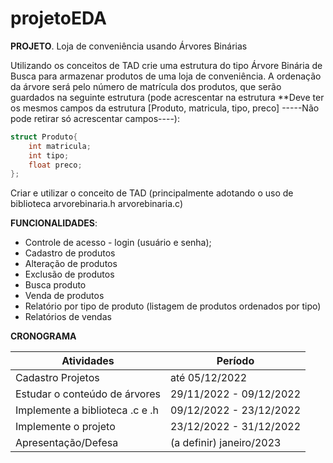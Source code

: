 # projetoEDA

**PROJETO**.  Loja de conveniência usando Árvores Binárias

Utilizando os conceitos de TAD crie uma estrutura do tipo Árvore Binária de Busca para armazenar produtos de uma loja de conveniência. A ordenação da árvore será pelo número de matrícula dos produtos, que serão guardados na seguinte estrutura (pode acrescentar na estrutura **Deve ter os mesmos campos da estrutura  [Produto, matricula, tipo, preco]  -----Não pode retirar só acrescentar campos----):

```c
struct Produto{
    int matricula;
    int tipo; 
    float preco;
};
```

Criar e utilizar o conceito de TAD (principalmente adotando o uso de biblioteca    arvorebinaria.h  arvorebinaria.c)

**FUNCIONALIDADES**:

- Controle de acesso - login (usuário e senha);
- Cadastro de produtos
- Alteração de produtos
- Exclusão de produtos
- Busca produto
- Venda de produtos
- Relatório por tipo de produto (listagem de produtos ordenados por tipo)
- Relatórios de vendas

**CRONOGRAMA**

| Atividades                      | Período |
| ------------------------------- | ----- |
| Cadastro Projetos               |até 05/12/2022|
| Estudar o conteúdo de árvores   |29/11/2022 - 09/12/2022|
| Implemente a biblioteca .c e .h |09/12/2022 - 23/12/2022|
| Implemente o projeto            |23/12/2022 - 31/12/2022|
| Apresentação/Defesa             |(a definir) janeiro/2023|
